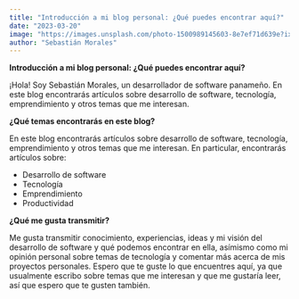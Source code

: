 ```yaml
---
title: "Introducción a mi blog personal: ¿Qué puedes encontrar aquí?"
date: "2023-03-20"
image: "https://images.unsplash.com/photo-1500989145603-8e7ef71d639e?ixlib=rb-4.0.3&ixid=MnwxMjA3fDB8MHxwaG90by1wYWdlfHx8fGVufDB8fHx8&auto=format&fit=crop&w=1476&q=80"
author: "Sebastián Morales"
---
```


**Introducción a mi blog personal: ¿Qué puedes encontrar aquí?**

¡Hola! Soy Sebastián Morales, un desarrollador de software panameño. En este blog encontrarás artículos sobre desarrollo de software, tecnología, emprendimiento y otros temas que me interesan.

**¿Qué temas encontrarás en este blog?**

En este blog encontrarás artículos sobre desarrollo de software, tecnología, emprendimiento y otros temas que me interesan. En particular, encontrarás artículos sobre:

- Desarrollo de software
- Tecnología
- Emprendimiento
- Productividad

**¿Qué me gusta transmitir?**

Me gusta transmitir conocimiento, experiencias, ideas y mi visión del desarrollo de software y qué podemos encontrar en ella, asímismo como mi opinión personal sobre temas de tecnología y comentar más acerca de mis proyectos personales. Espero que te guste lo que encuentres aquí, ya que usualmente escribo sobre temas que me interesan y que me gustaría leer, así que espero que te gusten también.
